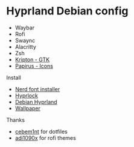 # Hyprland Debian config

- Waybar
- Rofi
- Swaync
- Alacritty
- Zsh
- [Kripton - GTK](https://github.com/EliverLara/Kripton)
- [Papirus - Icons](https://github.com/PapirusDevelopmentTeam/papirus-icon-theme)

Install
- [Nerd font installer](https://github.com/officialrajdeepsingh/nerd-fonts-installer)
- [Hyprlock](https://github.com/hyprwm/hyprlock)
- [Debian Hyprland](https://github.com/JaKooLit/Debian-Hyprland)
- [Wallpaper](https://github.com/dharmx/walls)


Thanks
- [cebem1nt](https://github.com/cebem1nt/dotfiles) for dotfiles
- [adi1090x](https://github.com/adi1090x/rofi) for rofi themes


